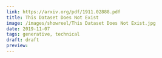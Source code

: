 ```yaml
---
link: https://arxiv.org/pdf/1911.02888.pdf
title: This Dataset Does Not Exist
image: /images/showreel/This Dataset Does Not Exist.jpg
date: 2019-11-07
tags: generative, technical
draft: draft
preview:
---
```



